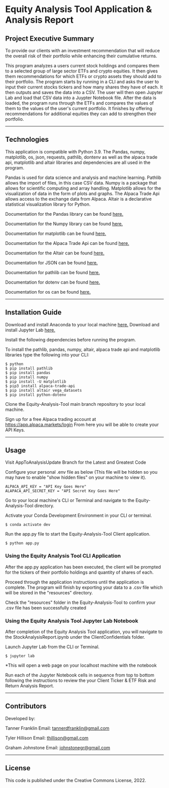 # Equity Analysis Tool Application & Analysis Report

## Project Executive Summary 

To provide our clients with an investment recommendation that will reduce the overall risk of their portfolio while enhancing their cumulative returns.

This program analyzes a users current stock holdings and compares them to a selected group of large sector ETFs and crypto equities. It then gives them recommendations for which ETFs or crypto assets they should add to their portfolio. The program starts by running in a CLI and asks the user to input their current stocks tickers and how many shares they have of each. It then outputs and saves the data into a CSV. The user will then open Jupyter Lab and load that CSV data into a Juypter Notebook file. After the data is loaded, the program runs through the ETFs and compares the values of them to the values of the user's current portfolio. It finishes by offering recommendations for additional equities they can add to strengthen their portfolio.

---

## Technologies

This application is compatible with Python 3.9. The Pandas, numpy, matplotlib, os, json, requests, pathlib, dontenv as well as the alpaca trade api, matplotlib and altair libraries and dependencies are all used in the program.

Pandas is used for data science and analysis and machine learning. Pathlib allows the import of files, in this case CSV data. Numpy is a package that allows for scientific computing and array handling. Matplotlib allows for the visualization of data in the form of plots and graphs. The Alpaca Trade Api allows access to the exchange data from Alpaca. Altair is a declarative statistical visualization library for Python.

Documentation for the Pandas library can be found [here.](https://pandas.pydata.org/docs/)

Documentation for the Numpy library can be found [here.](https://numpy.org/doc/1.23/user/index.html)

Documentation for matplotlib can be found [here.](https://matplotlib.org/stable/users/index)

Documentation for the Alpaca Trade Api can be found [here.](https://pypi.org/project/alpaca-trade-api/)

Documentation for the Altair can be found [here.](https://altair-viz.github.io/getting_started/overview.html)

Documentation for JSON can be found [here.](https://docs.python.org/3/library/json.html)

Documentation for pathlib can be found [here.](https://docs.python.org/3/library/pathlib.html)

Documentation for dotenv can be found [here.](https://pypi.org/project/python-dotenv/)

Documentation for os can be found [here.](https://docs.python.org/3/library/os.html)

---

## Installation Guide

Download and install Anaconda to your local machine [here.](https://www.anaconda.com)
Download and install Jupyter Lab [here.](https://jupyterlab.readthedocs.io/en/stable/getting_started/installation.html)

Install the following dependencies before running the program.

To install the pathlib, pandas, numpy, altair, alpaca trade api and matplotlib libraries type the following into your CLI:

```
$ python
$ pip install pathlib
$ pip install pandas
$ pip install numpy
$ pip install -U matplotlib
$ pip3 install alpaca-trade-api
$ pip install altair vega_datasets
$ pip install python-dotenv
```

Clone the Equity-Analysis-Tool main branch repository to your local machine.

Sign up for a free Alpaca trading account at https://app.alpaca.markets/login 
From here you will be able to create your API Keys.

---

## Usage

Visit AppToAnalysisUpdate Branch for the Latest and Greatest Code

Configure your personal .env file as below (This file will be hidden so you may have to enable "show hidden files" on your machine to view it).
```
ALPACA_API_KEY = "API Key Goes Here" 
ALAPACA_API_SECRET_KEY = "API Secret Key Goes Here"
```
Go to your local machine's CLI or Terminal and navigate to the Equity-Analysis-Tool directory.

Activate your Conda Development Environment in your CLI or terminal.
```
$ conda activate dev
```
Run the app.py file to start the Equity-Analysis-Tool Client application.
```
$ python app.py
```

### Using the Equity Analysis Tool CLI Application

After the app.py application has been executed, the client will be prompted for the tickers of their portfolio holdings and quantity of shares of each.

Proceed through the application instructions until the application is complete. The program will finish by exporting your data to a .csv file which will be stored in the "resources" directory.

Check the "resources" folder in the Equity-Analysis-Tool to confirm your .csv file has been successfully created

### Using the Equity Analysis Tool Jupyter Lab Notebook

After completion of the Equity Analysis Tool application, you will navigate to the StockAnalysisReport.ipynb under the ClientConfidentials folder.

Launch Jupyter Lab from the CLI or Terminal.
```
$ jupyter lab
```
*This will open a web page on your localhost machine with the notebook

Run each of the Jupyter Notebook cells in sequence from top to bottom following the instructions to review the your Client Ticker & ETF Risk and Return Analysis Report.


---

## Contributors

Developed by:

Tanner Franklin
Email: tannerdfranklin@gmail.com

Tyler Hillison
Email: thillison@gmail.com

Graham Johnstone
Email: johnstonegr@gmail.com

---

## License
This code is published under the Creative Commons License, 2022.

